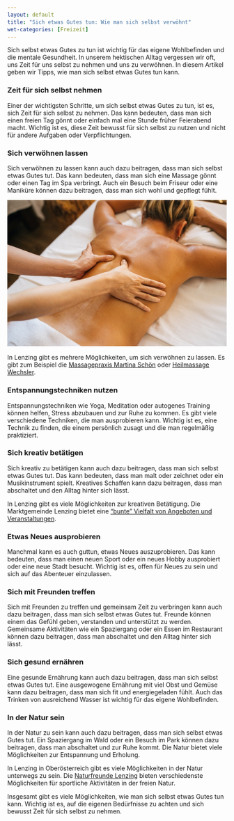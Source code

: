 ```yaml
---
layout: default
title: "Sich etwas Gutes tun: Wie man sich selbst verwöhnt"
wet-categories: [Freizeit]
---
```

Sich selbst etwas Gutes zu tun ist wichtig für das eigene Wohlbefinden und die mentale Gesundheit. In unserem hektischen Alltag vergessen wir oft, uns Zeit für uns selbst zu nehmen und uns zu verwöhnen. In diesem Artikel geben wir Tipps, wie man sich selbst etwas Gutes tun kann.

### Zeit für sich selbst nehmen

Einer der wichtigsten Schritte, um sich selbst etwas Gutes zu tun, ist es, sich Zeit für sich selbst zu nehmen. Das kann bedeuten, dass man sich einen freien Tag gönnt oder einfach mal eine Stunde früher Feierabend macht. Wichtig ist es, diese Zeit bewusst für sich selbst zu nutzen und nicht für andere Aufgaben oder Verpflichtungen.

### Sich verwöhnen lassen

Sich verwöhnen zu lassen kann auch dazu beitragen, dass man sich selbst etwas Gutes tut. Das kann bedeuten, dass man sich eine Massage gönnt oder einen Tag im Spa verbringt. Auch ein Besuch beim Friseur oder eine Maniküre können dazu beitragen, dass man sich wohl und gepflegt fühlt.

![Sich verwöhnen lassen](/assets/images/pexels-anna-tarazevich-6560289.jpg "Sich verwöhnen lassen")

In Lenzing gibt es mehrere Möglichkeiten, um sich verwöhnen zu lassen. Es gibt zum Beispiel die [Massagepraxis Martina Schön](http://www.massageschoen.at/) oder [Heilmassage Wechsler](https://www.heilmassage-wechsler.at/).

### Entspannungstechniken nutzen

Entspannungstechniken wie Yoga, Meditation oder autogenes Training können helfen, Stress abzubauen und zur Ruhe zu kommen. Es gibt viele verschiedene Techniken, die man ausprobieren kann. Wichtig ist es, eine Technik zu finden, die einem persönlich zusagt und die man regelmäßig praktiziert.

### Sich kreativ betätigen

Sich kreativ zu betätigen kann auch dazu beitragen, dass man sich selbst etwas Gutes tut. Das kann bedeuten, dass man malt oder zeichnet oder ein Musikinstrument spielt. Kreatives Schaffen kann dazu beitragen, dass man abschaltet und den Alltag hinter sich lässt.

In Lenzing gibt es viele Möglichkeiten zur kreativen Betätigung. Die Marktgemeinde Lenzing bietet eine [“bunte” Vielfalt von Angeboten und Veranstaltungen](https://www.lenzing.ooe.gv.at/Leben_in_Lenzing/Freizeit_Familie_Jugend/Veranstaltungskalender).

### Etwas Neues ausprobieren

Manchmal kann es auch guttun, etwas Neues auszuprobieren. Das kann bedeuten, dass man einen neuen Sport oder ein neues Hobby ausprobiert oder eine neue Stadt besucht. Wichtig ist es, offen für Neues zu sein und sich auf das Abenteuer einzulassen.

### Sich mit Freunden treffen

Sich mit Freunden zu treffen und gemeinsam Zeit zu verbringen kann auch dazu beitragen, dass man sich selbst etwas Gutes tut. Freunde können einem das Gefühl geben, verstanden und unterstützt zu werden. Gemeinsame Aktivitäten wie ein Spaziergang oder ein Essen im Restaurant können dazu beitragen, dass man abschaltet und den Alltag hinter sich lässt.

### Sich gesund ernähren

Eine gesunde Ernährung kann auch dazu beitragen, dass man sich selbst etwas Gutes tut. Eine ausgewogene Ernährung mit viel Obst und Gemüse kann dazu beitragen, dass man sich fit und energiegeladen fühlt. Auch das Trinken von ausreichend Wasser ist wichtig für das eigene Wohlbefinden.

### In der Natur sein

In der Natur zu sein kann auch dazu beitragen, dass man sich selbst etwas Gutes tut. Ein Spaziergang im Wald oder ein Besuch im Park können dazu beitragen, dass man abschaltet und zur Ruhe kommt. Die Natur bietet viele Möglichkeiten zur Entspannung und Erholung.

In Lenzing in Oberösterreich gibt es viele Möglichkeiten in der Natur unterwegs zu sein. Die [Naturfreunde Lenzing](https://lenzing.naturfreunde.at/) bieten verschiedenste Möglichkeiten für sportliche Aktivitäten in der freien Natur.

Insgesamt gibt es viele Möglichkeiten, wie man sich selbst etwas Gutes tun kann. Wichtig ist es, auf die eigenen Bedürfnisse zu achten und sich bewusst Zeit für sich selbst zu nehmen.
